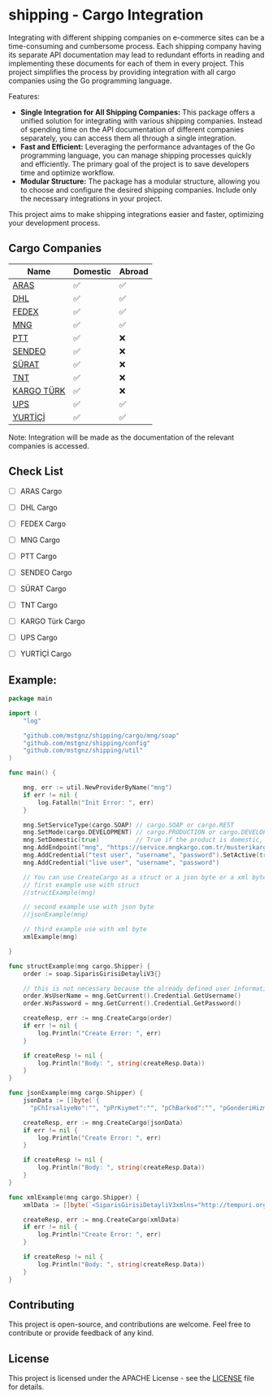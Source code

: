 # shipping - Cargo Integration

Integrating with different shipping companies on e-commerce sites can be a time-consuming and cumbersome process. Each shipping company having its separate API documentation may lead to redundant efforts in reading and implementing these documents for each of them in every project. This project simplifies the process by providing integration with all cargo companies using the Go programming language.


Features:
- **Single Integration for All Shipping Companies:** This package offers a unified solution for integrating with various shipping companies. Instead of spending time on the API documentation of different companies separately, you can access them all through a single integration.
- **Fast and Efficient:** Leveraging the performance advantages of the Go programming language, you can manage shipping processes quickly and efficiently. The primary goal of the project is to save developers time and optimize workflow.
- **Modular Structure:** The package has a modular structure, allowing you to choose and configure the desired shipping companies. Include only the necessary integrations in your project.

This project aims to make shipping integrations easier and faster, optimizing your development process.


## Cargo Companies
| Name                                        | Domestic           | Abroad             |
|---------------------------------------------|--------------------|--------------------|
| [ARAS](https://www.araskargo.com.tr/)       | :white_check_mark: | :white_check_mark: |
| [DHL](https://www.dhl.com/)                 | :white_check_mark: | :white_check_mark: |
| [FEDEX](https://www.fedex.com/)             | :white_check_mark: | :white_check_mark: |
| [MNG](https://www.mngkargo.com.tr/)         | :white_check_mark: | :white_check_mark: |
| [PTT](https://gonderitakip.ptt.gov.tr/)     | :white_check_mark: | :x:                |
| [SENDEO](https://sendeo.com.tr/)            | :white_check_mark: | :x:                |
| [SÜRAT](https://www.suratkargo.com.tr/)     | :white_check_mark: | :x:                |
| [TNT](https://www.tnt.com/)                 | :white_check_mark: | :x:                |
| [KARGO TÜRK](https://www.kargoturk.com.tr/) | :white_check_mark: | :x:                |
| [UPS](https://www.ups.com.tr/)              | :white_check_mark: | :white_check_mark: |
| [YURTİÇİ](https://www.yurticikargo.com/)    | :white_check_mark: | :white_check_mark: |

Note: Integration will be made as the documentation of the relevant companies is accessed.


## Check List
- [ ] ARAS Cargo
- [ ] DHL Cargo
- [ ] FEDEX Cargo
- [ ] MNG Cargo
- [ ] PTT Cargo
- [ ] SENDEO Cargo
- [ ] SÜRAT Cargo
- [ ] TNT Cargo
- [ ] KARGO Türk Cargo
- [ ] UPS Cargo
- [ ] YURTİÇİ Cargo


## Example:
```go
package main

import (
	"log"

	"github.com/mstgnz/shipping/cargo/mng/soap"
	"github.com/mstgnz/shipping/config"
	"github.com/mstgnz/shipping/util"
)

func main() {

	mng, err := util.NewProviderByName("mng")
	if err != nil {
		log.Fatalln("Init Error: ", err)
	}

	mng.SetServiceType(cargo.SOAP) // cargo.SOAP or cargo.REST
	mng.SetMode(cargo.DEVELOPMENT) // cargo.PRODUCTION or cargo.DEVELOPMENT
	mng.SetDomestic(true)          // True if the product is domestic, False if it is abroad
	mng.AddEndpoint("mng", "https://service.mngkargo.com.tr/musterikargosiparis/musterikargosiparis.asmx?WSDL", "https://service.mngkargo.com.tr/tservis/musterikargosiparis.asmx?WSDL").SetActive(true)
	mng.AddCredential("test user", "username", "password").SetActive(true)
	mng.AddCredential("live user", "username", "password")

	// You can use CreateCargo as a struct or a json byte or a xml byte.
	// first example use with struct
	//structExample(mng)

	// second example use with json byte
	//jsonExample(mng)

	// third example use with xml byte
	xmlExample(mng)

}

func structExample(mng cargo.Shipper) {
	order := soap.SiparisGirisiDetayliV3{}

	// this is not necessary because the already defined user information will be set in the background.
	order.WsUserName = mng.GetCurrent().Credential.GetUsername()
	order.WsPassword = mng.GetCurrent().Credential.GetPassword()

	createResp, err := mng.CreateCargo(order)
	if err != nil {
		log.Println("Create Error: ", err)
	}

	if createResp != nil {
		log.Println("Body: ", string(createResp.Data))
	}
}

func jsonExample(mng cargo.Shipper) {
	jsonData := []byte(`{
      "pChIrsaliyeNo":"", "pPrKiymet":"", "pChBarkod":"", "pGonderiHizmetSekli":"", "pTeslimSekli":0, "pFlAlSms":0, "pFlGnSms":0, "pKargoParcaList":"", "pAliciMusteriAdi":"", "pChSiparisNo":"", "pLuOdemeSekli":"", "pFlAdresFarkli":"", "pChIl":"", "pChIlce":"", "pChAdres":"", "pChTelCep":"", "pChEmail":"", "pMalBedeliOdemeSekli":"", "pFlKapidaOdeme":0, "pChIcerik":"", "pAliciMusteriMngNo":"", "pAliciMusteriBayiNo":"", "pChSemt":"", "pChMahalle":"", "pChMeydanBulvar":"", "pChCadde":"", "pChSokak":"", "pChFax":"", "pChVergiDairesi":"", "pChVergiNumarasi":"", "pPlatformKisaAdi":"", "pPlatformSatisKodu":"", "pChTelEv":"", "pChTelIs":""}`)

	createResp, err := mng.CreateCargo(jsonData)
	if err != nil {
		log.Println("Create Error: ", err)
	}

	if createResp != nil {
		log.Println("Body: ", string(createResp.Data))
	}
}

func xmlExample(mng cargo.Shipper) {
	xmlData := []byte(`<SiparisGirisiDetayliV3xmlns="http://tempuri.org/"><pChIrsaliyeNo>stringxmlooo</pChIrsaliyeNo><pPrKiymet>string</pPrKiymet><pChBarkod>string</pChBarkod><pChIcerik>string</pChIcerik><pGonderiHizmetSekli>string</pGonderiHizmetSekli><pTeslimSekli>int</pTeslimSekli><pFlAlSms>int</pFlAlSms><pFlGnSms>int</pFlGnSms><pKargoParcaList>string</pKargoParcaList><pAliciMusteriMngNo>string</pAliciMusteriMngNo><pAliciMusteriBayiNo>string</pAliciMusteriBayiNo><pAliciMusteriAdi>string</pAliciMusteriAdi><pChSiparisNo>string</pChSiparisNo><pLuOdemeSekli>string</pLuOdemeSekli><pFlAdresFarkli>string</pFlAdresFarkli><pChIl>string</pChIl><pChIlce>string</pChIlce><pChAdres>string</pChAdres><pChSemt>string</pChSemt><pChMahalle>string</pChMahalle><pChMeydanBulvar>string</pChMeydanBulvar><pChCadde>string</pChCadde><pChSokak>string</pChSokak><pChTelEv>string</pChTelEv><pChTelCep>string</pChTelCep><pChTelIs>string</pChTelIs><pChFax>string</pChFax><pChEmail>string</pChEmail><pChVergiDairesi>string</pChVergiDairesi><pChVergiNumarasi>string</pChVergiNumarasi><pFlKapidaOdeme>int</pFlKapidaOdeme><pMalBedeliOdemeSekli>string</pMalBedeliOdemeSekli><pPlatformKisaAdi>string</pPlatformKisaAdi><pPlatformSatisKodu>string</pPlatformSatisKodu><pKullaniciAdi>string</pKullaniciAdi><pSifre>string</pSifre></SiparisGirisiDetayliV3xmlns=>`)

	createResp, err := mng.CreateCargo(xmlData)
	if err != nil {
		log.Println("Create Error: ", err)
	}

	if createResp != nil {
		log.Println("Body: ", string(createResp.Data))
	}
}
```


## Contributing
This project is open-source, and contributions are welcome. Feel free to contribute or provide feedback of any kind.


## License
This project is licensed under the APACHE License - see the [LICENSE](LICENSE) file for details.